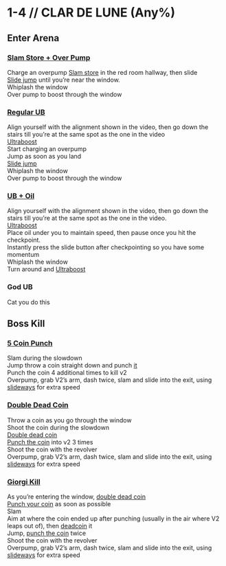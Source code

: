 # 1-4 // CLAR DE LUNE (Any%)
## Enter Arena
### [Slam Store + Over Pump](https://youtu.be/4uwNYTG6wPM)
Charge an overpump
[Slam store](http://localhost:8080/guides/speedrun-tech.html#slam-store) in the red room hallway, then slide <br />
[Slide jump](http://localhost:8080/guides/speedrun-tech.html#slide-jump) until you’re near the window. <br />
Whiplash the window <br />
Over pump to boost through the window <br />
### [Regular UB](https://youtu.be/4uwNYTG6wPM&t=11s)
Align yourself with the alignment shown in the video, then go down the stairs till you’re at the same spot as the one in the video <br />
[Ultraboost](http://localhost:8080/guides/speedrun-tech.html#ub-ultraboost) <br /> 
Start charging an overpump <br />
Jump as soon as you land <br />
[Slide jump](http://localhost:8080/guides/speedrun-tech.html#slide-jump) <br />
Whiplash the window <br />
Over pump to boost through the window <br />
### [UB + Oil](https://youtu.be/4uwNYTG6wPM&t=24s)
Align yourself with the alignment shown in the video, then go down the stairs till you’re at the same spot as the one in the video. <br />
[Ultraboost](http://localhost:8080/guides/speedrun-tech.html#ub-ultraboost) <br />
Place oil under you to maintain speed, then pause once you hit the checkpoint. <br />
Instantly press the slide button after checkpointing so you have some momentum <br />
Whiplash the window <br />
Turn around and [Ultraboost](http://localhost:8080/guides/speedrun-tech.html#ub-ultraboost) <br />
### God UB
Cat you do this
## Boss Kill
### [5 Coin Punch](https://youtu.be/W8pI1cWF8lE)
Slam during the slowdown <br />
Jump throw a coin straight down and punch [it](http://localhost:8080/guides/speedrun-tech.html#coin-punch) <br />
Punch the coin 4 additional times to kill v2 <br />
Overpump, grab V2’s arm, dash twice, slam and slide into the exit, using [slideways](http://localhost:8080/guides/speedrun-tech.html#slideways) for extra speed <br />
### [Double Dead Coin](https://youtu.be/W8pI1cWF8lE&t=13s)
Throw a coin as you go through the window <br />
Shoot the coin during the slowdown <br />
[Double dead coin](http://localhost:8080/guides/speedrun-tech.html#double-dead-coin) <br />
[Punch the coin](http://localhost:8080/guides/speedrun-tech.html#coin-punch) into v2 3 times <br />
Shoot the coin with the revolver <br />
Overpump, grab V2’s arm, dash twice, slam and slide into the exit, using [slideways](http://localhost:8080/guides/speedrun-tech.html#slideways) for extra speed <br />
### [Giorgi Kill](https://youtu.be/W8pI1cWF8lE&t=24s)
As you’re entering the window, [double dead coin](http://localhost:8080/guides/speedrun-tech.html#double-dead-coin) <br />
[Punch your coin](http://localhost:8080/guides/speedrun-tech.html#coin-punch) as soon as possible <br />
Slam <br />
Aim at where the coin ended up after punching (usually in the air where V2 leaps out of), then [deadcoin](http://localhost:8080/guides/speedrun-tech.html#dead-coins) it <br />
Jump, [punch the coin](http://localhost:8080/guides/speedrun-tech.html#coin-punch) twice <br />
Shoot the coin with the revolver <br />
Overpump, grab V2’s arm, dash twice, slam and slide into the exit, using [slideways](http://localhost:8080/guides/speedrun-tech.html#slideways) for extra speed <br />

